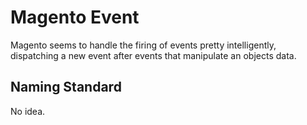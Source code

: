 # Magento Event
Magento seems to handle the firing of events pretty intelligently, dispatching a new event after events that manipulate an objects data. 

## Naming Standard
No idea. 
